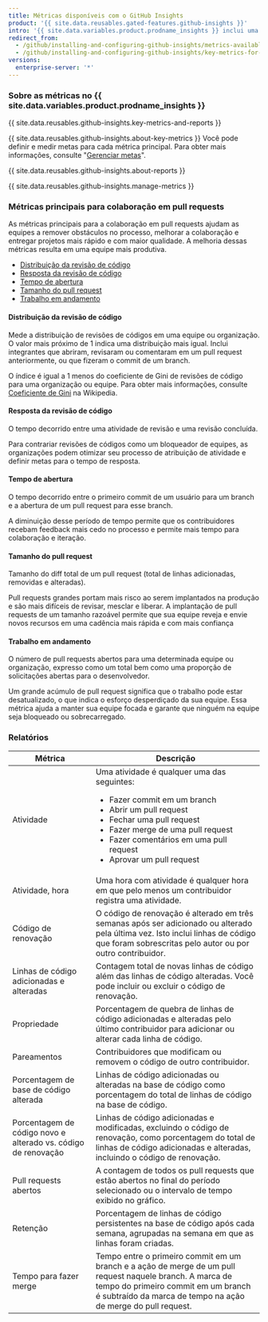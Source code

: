 ```yaml
---
title: Métricas disponíveis com o GitHub Insights
product: '{{ site.data.reusables.gated-features.github-insights }}'
intro: '{{ site.data.variables.product.prodname_insights }} inclui uma variedade de métricas para dar visibilidade no processo de entrega de software da sua equipe.'
redirect_from:
  - /github/installing-and-configuring-github-insights/metrics-available-with-github-insights
  - /github/installing-and-configuring-github-insights/key-metrics-for-collaboration-in-pull-requests
versions:
  enterprise-server: '*'
---
```


### Sobre as métricas no {{ site.data.variables.product.prodname_insights }}

{{ site.data.reusables.github-insights.key-metrics-and-reports }}

{{ site.data.reusables.github-insights.about-key-metrics }} Você pode definir e medir metas para cada métrica principal. Para obter mais informações, consulte "[Gerenciar metas](/insights/installing-and-configuring-github-insights/managing-goals)".

{{ site.data.reusables.github-insights.about-reports }}

{{ site.data.reusables.github-insights.manage-metrics }}

### Métricas principais para colaboração em pull requests

As métricas principais para a colaboração em pull requests ajudam as equipes a remover obstáculos no processo, melhorar a colaboração e entregar projetos mais rápido e com maior qualidade. A melhoria dessas métricas resulta em uma equipe mais produtiva.

- [Distribuição da revisão de código](#code-review-distribution)
- [Resposta da revisão de código](#code-review-turnaround)
- [Tempo de abertura](#time-to-open)
- [Tamanho do pull request](#pull-request-size)
- [Trabalho em andamento](#work-in-progress)

#### Distribuição da revisão de código

Mede a distribuição de revisões de códigos em uma equipe ou organização. O valor mais próximo de 1 indica uma distribuição mais igual. Inclui integrantes que abriram, revisaram ou comentaram em um pull request anteriormente, ou que fizeram o commit de um branch.

O índice é igual a 1 menos do coeficiente de Gini de revisões de código para uma organização ou equipe. Para obter mais informações, consulte [Coeficiente de Gini](https://en.wikipedia.org/wiki/Gini_coefficient) na Wikipedia.

#### Resposta da revisão de código

O tempo decorrido entre uma atividade de revisão e uma revisão concluída.

Para contrariar revisões de códigos como um bloqueador de equipes, as organizações podem otimizar seu processo de atribuição de atividade e definir metas para o tempo de resposta.

#### Tempo de abertura

O tempo decorrido entre o primeiro commit de um usuário para um branch e a abertura de um pull request para esse branch.

A diminuição desse período de tempo permite que os contribuidores recebam feedback mais cedo no processo e permite mais tempo para colaboração e iteração.

#### Tamanho do pull request

Tamanho do diff total de um pull request (total de linhas adicionadas, removidas e alteradas).

Pull requests grandes portam mais risco ao serem implantados na produção e são mais difíceis de revisar, mesclar e liberar. A implantação de pull requests de um tamanho razoável permite que sua equipe reveja e envie novos recursos em uma cadência mais rápida e com mais confiança

#### Trabalho em andamento

O número de pull requests abertos para uma determinada equipe ou organização, expresso como um total bem como uma proporção de solicitações abertas para o desenvolvedor.

Um grande acúmulo de pull request significa que o trabalho pode estar desatualizado, o que indica o esforço desperdiçado da sua equipe. Essa métrica ajuda a manter sua equipe focada e garante que ninguém na equipe seja bloqueado ou sobrecarregado.

### Relatórios

| Métrica                                                       | Descrição                                                                                                                                                                                                        |
| ------------------------------------------------------------- | ---------------------------------------------------------------------------------------------------------------------------------------------------------------------------------------------------------------- |
| Atividade                                                     | Uma atividade é qualquer uma das seguintes:<ul><li>Fazer commit em um branch</li><li>Abrir um pull request</li><li>Fechar uma pull request</li><li>Fazer merge de uma pull request</li><li>Fazer comentários em uma pull request</li><li>Aprovar um pull request</li></ul>                                                                                                                                             |
| Atividade, hora                                               | Uma hora com atividade é qualquer hora em que pelo menos um contribuidor registra uma atividade.                                                                                                                 |
| Código de renovação                                           | O código de renovação é alterado em três semanas após ser adicionado ou alterado pela última vez. Isto inclui linhas de código que foram sobrescritas pelo autor ou por outro contribuidor.                      |
| Linhas de código adicionadas e alteradas                      | Contagem total de novas linhas de código além das linhas de código alteradas. Você pode incluir ou excluir o código de renovação.                                                                                |
| Propriedade                                                   | Porcentagem de quebra de linhas de código adicionadas e alteradas pelo último contribuidor para adicionar ou alterar cada linha de código.                                                                       |
| Pareamentos                                                   | Contribuidores que modificam ou removem o código de outro contribuidor.                                                                                                                                          |
| Porcentagem de base de código alterada                        | Linhas de código adicionadas ou alteradas na base de código como porcentagem do total de linhas de código na base de código.                                                                                     |
| Porcentagem de código novo e alterado vs. código de renovação | Linhas de código adicionadas e modificadas, excluindo o código de renovação, como porcentagem do total de linhas de código adicionadas e alteradas, incluindo o código de renovação.                             |
| Pull requests abertos                                         | A contagem de todos os pull requests que estão abertos no final do período selecionado ou o intervalo de tempo exibido no gráfico.                                                                               |
| Retenção                                                      | Porcentagem de linhas de código persistentes na base de código após cada semana, agrupadas na semana em que as linhas foram criadas.                                                                             |
| Tempo para fazer merge                                        | Tempo entre o primeiro commit em um branch e a ação de merge de um pull request naquele branch. A marca de tempo do primeiro commit em um branch é subtraído da marca de tempo na ação de merge do pull request. |
